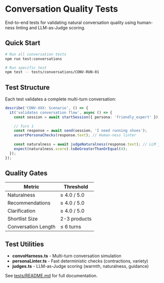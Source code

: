 # Conversation Quality Tests

End-to-end tests for validating natural conversation quality using human-ness linting and LLM-as-Judge scoring.

## Quick Start

```bash
# Run all conversation tests
npm run test:conversations

# Run specific test
npm test -- tests/conversations/CONV-RUN-01
```

## Test Structure

Each test validates a complete multi-turn conversation:

```typescript
describe('CONV-XXX: Scenario', () => {
  it('validates conversation flow', async () => {
    const session = await startSession({ persona: 'friendly_expert' });
    
    // Turn 1
    const response = await send(session, 'I need running shoes');
    assertPersonaChecks(response.text); // Human-ness linter
    
    const naturalness = await judgeNaturalness(response.text); // LLM judge
    expect(naturalness.score).toBeGreaterThanOrEqual(4);
  });
});
```

## Quality Gates

| Metric | Threshold |
|--------|-----------|
| Naturalness | ≥ 4.0 / 5.0 |
| Recommendations | ≥ 4.0 / 5.0 |
| Clarification | ≥ 4.0 / 5.0 |
| Shortlist Size | 2-3 products |
| Conversation Length | ≤ 6 turns |

## Test Utilities

- **convoHarness.ts** - Multi-turn conversation simulation
- **personaLinter.ts** - Fast deterministic checks (contractions, variety)
- **judges.ts** - LLM-as-Judge scoring (warmth, naturalness, guidance)

See [tests/README.md](../README.md) for full documentation.
